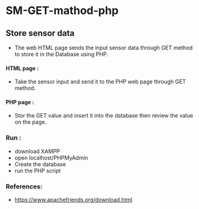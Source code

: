 # SM-GET-mathod-php

## Store sensor data
- The web HTML page sends the input sensor data through GET method to store it in the Database using PHP.

#### HTML page :
- Take the sensor input and send it to the PHP web page through GET method.
#### PHP page :
- Stor the GET value and insert it into the database then review the value on the page.  

### Run :
-  download XAMPP
-  open localhost/PHPMyAdmin
-  Create the database
-  run the PHP script

### References:
- https://www.apachefriends.org/download.html

